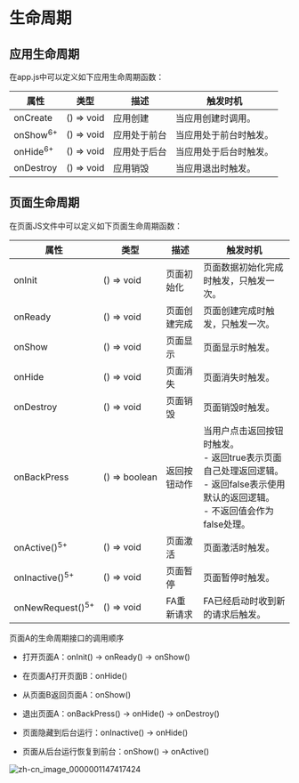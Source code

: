 # 生命周期
<!--Kit: ArkUI-->
<!--Subsystem: ArkUI-->
<!--Owner: @mayaolll-->
<!--SE: @jiangdayuan-->
<!--TSE: @lxl007-->

## 应用生命周期

在app.js中可以定义如下应用生命周期函数：

| 属性 | 类型 | 描述 | 触发时机 |
| -------- | -------- | -------- | -------- |
| onCreate | ()&nbsp;=&gt;&nbsp;void | 应用创建 | 当应用创建时调用。 |
| onShow<sup>6+</sup> | ()&nbsp;=&gt;&nbsp;void | 应用处于前台 | 当应用处于前台时触发。 |
| onHide<sup>6+</sup> | ()&nbsp;=&gt;&nbsp;void | 应用处于后台 | 当应用处于后台时触发。 |
| onDestroy | ()&nbsp;=&gt;&nbsp;void | 应用销毁 | 当应用退出时触发。 |


## 页面生命周期

在页面JS文件中可以定义如下页面生命周期函数：

| 属性 | 类型 | 描述 | 触发时机 |
| -------- | -------- | -------- | -------- |
| onInit | ()&nbsp;=&gt;&nbsp;void | 页面初始化 | 页面数据初始化完成时触发，只触发一次。 |
| onReady | ()&nbsp;=&gt;&nbsp;void | 页面创建完成 | 页面创建完成时触发，只触发一次。 |
| onShow | ()&nbsp;=&gt;&nbsp;void | 页面显示 | 页面显示时触发。 |
| onHide | ()&nbsp;=&gt;&nbsp;void | 页面消失 | 页面消失时触发。 |
| onDestroy | ()&nbsp;=&gt;&nbsp;void | 页面销毁 | 页面销毁时触发。 |
| onBackPress | ()&nbsp;=&gt;&nbsp;boolean | 返回按钮动作 | 当用户点击返回按钮时触发。<br/>-&nbsp;返回true表示页面自己处理返回逻辑。<br/>-&nbsp;返回false表示使用默认的返回逻辑。<br/>-&nbsp;不返回值会作为false处理。 |
| onActive()<sup>5+</sup> | ()&nbsp;=&gt;&nbsp;void | 页面激活 | 页面激活时触发。 |
| onInactive()<sup>5+</sup> | ()&nbsp;=&gt;&nbsp;void | 页面暂停 | 页面暂停时触发。 |
| onNewRequest()<sup>5+</sup> | ()&nbsp;=&gt;&nbsp;void | FA重新请求 | FA已经启动时收到新的请求后触发。 |

页面A的生命周期接口的调用顺序
- 打开页面A：onInit() -&gt; onReady() -&gt; onShow()

- 在页面A打开页面B：onHide()

- 从页面B返回页面A：onShow()

- 退出页面A：onBackPress() -&gt; onHide() -&gt; onDestroy()

- 页面隐藏到后台运行：onInactive() -&gt; onHide()

- 页面从后台运行恢复到前台：onShow() -&gt; onActive()

![zh-cn_image_0000001147417424](figures/zh-cn_image_0000001147417424.png)


